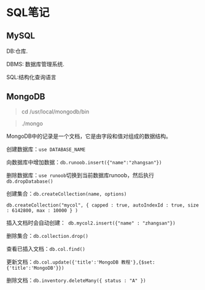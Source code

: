 # SQL笔记

## MySQL

DB:仓库.  

DBMS: 数据库管理系统. 

SQL:结构化查询语言

## MongoDB

> cd /usr/local/mongodb/bin

> ./mongo

MongoDB中的记录是一个文档，它是由字段和值对组成的数据结构。

创建数据库：`use DATABASE_NAME`

向数据库中增加数据：`db.runoob.insert({"name":"zhangsan"})`

删除数据库：`use runoob`切换到当前数据库runoob，然后执行`db.dropDatabase()`

创建集合：`db.createCollection(name, options)`

```shell
db.createCollection("mycol", { capped : true, autoIndexId : true, size : 6142800, max : 10000 } )
```

插入文档时会自动创建：` db.mycol2.insert({"name" : "zhangsan"})`

删除集合：`db.collection.drop()`

查看已插入文档：`db.col.find()`

更新文档：`db.col.update({'title':'MongoDB 教程'},{$set:{'title':'MongoDB'}})`

删除文档：`db.inventory.deleteMany({ status : "A" })`